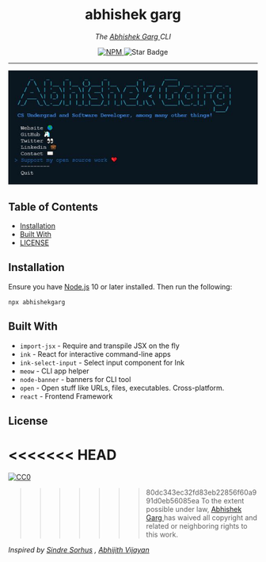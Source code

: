 <h1 align="center">abhishek garg</h1>
<i>
<p align="center">The <a href="https://iamabhishekgarg.tech">
    Abhishek Garg
  </a> CLI</p>
</i>
<div align="center">
  <a href="https://www.npmjs.com/package/abhishekgarg">
    <img src="https://img.shields.io/npm/v/abhishekgarg" alt="NPM" />
  </a>
  </a>
  <img src="https://img.shields.io/static/v1?label=%F0%9F%8C%9F&message=If%20Useful&style=style=flat&color=BC4E99" alt="Star Badge"/>
</div>

<hr />
<div align="center">
<img src="abhishegargcli.JPG" width="700">
</div>

## Table of Contents

- [Installation](#installation)
- [Built With](#libraries)
- [LICENSE](#license)

## Installation

Ensure you have [Node.js](https://nodejs.org) 10 or later installed. Then run the following:

```
npx abhishekgarg
```

## Built With

- `import-jsx` - Require and transpile JSX on the fly
- `ink` - React for interactive command-line apps
- `ink-select-input` - Select input component for Ink
- `meow` - CLI app helper
- `node-banner` - banners for CLI tool
- `open` - Open stuff like URLs, files, executables. Cross-platform.
- `react` - Frontend Framework

## License

<<<<<<< HEAD
=======
[![CC0](https://licensebuttons.net/p/zero/1.0/88x31.png)](https://creativecommons.org/publicdomain/zero/1.0/)

>>>>>>> 80dc343ec32fd83eb22856f60a991d0eb56085ea
To the extent possible under law, [Abhishek Garg ](https://iamabhishekgarg.tech/) has waived all copyright and related or neighboring rights to this work.

_Inspired by [Sindre Sorhus](https://github.com/sindresorhus) , [Abhijith Vijayan](https://github.com/abhijithvijayan)_
